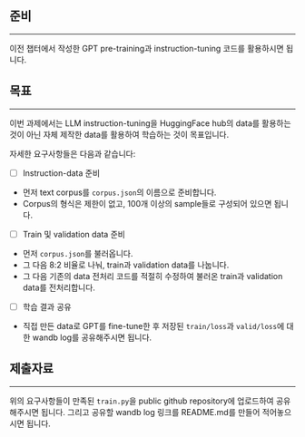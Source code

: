 ## 준비

------

이전 챕터에서 작성한 GPT pre-training과 instruction-tuning 코드를 활용하시면 됩니다.

## 목표

------

이번 과제에서는 LLM instruction-tuning을 HuggingFace hub의 data를 활용하는 것이 아닌 자체 제작한 data를 활용하여 학습하는 것이 목표입니다.

자세한 요구사항들은 다음과 같습니다:

- [ ]  Instruction-data 준비
  - 먼저 text corpus를 `corpus.json`의 이름으로 준비합니다.
  - Corpus의 형식은 제한이 없고, 100개 이상의 sample들로 구성되어 있으면 됩니다.
- [ ]  Train 및 validation data 준비
  - 먼저 `corpus.json`를 불러옵니다.
  - 그 다음 8:2 비율로 나눠, train과 validation data를 나눕니다.
  - 그 다음 기존의 data 전처리 코드를 적절히 수정하여 불러온 train과 validation data를 전처리합니다.
- [ ]  학습 결과 공유
  - 직접 만든 data로 GPT를 fine-tune한 후 저장된 `train/loss`과 `valid/loss`에 대한 wandb log를 공유해주시면 됩니다.

## 제출자료

------

위의 요구사항들이 만족된 `train.py`을 public github repository에 업로드하여 공유해주시면 됩니다. 그리고 공유할 wandb log 링크를 README.md를 만들어 적어놓으시면 됩니다.